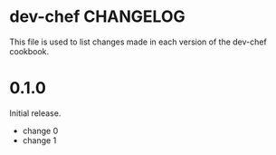 # dev-chef CHANGELOG

This file is used to list changes made in each version of the dev-chef cookbook.

# 0.1.0

Initial release.

- change 0
- change 1

